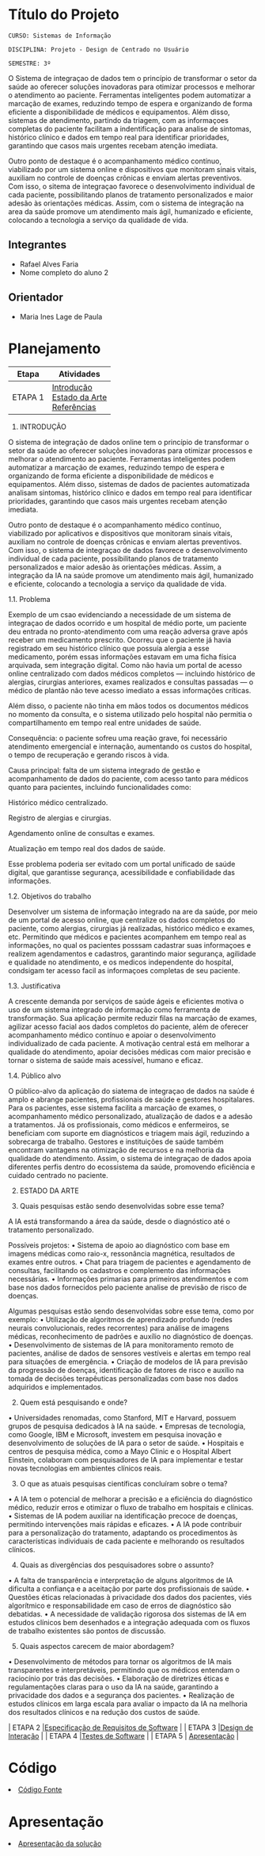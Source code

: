# Título do Projeto

`CURSO: Sistemas de Informação`

`DISCIPLINA: Projeto - Design de Centrado no Usuário`

`SEMESTRE: 3º`

O Sistema de integraçao de dados tem o princípio de transformar o setor da saúde ao oferecer soluções inovadoras para otimizar processos e melhorar o atendimento ao paciente. 
Ferramentas inteligentes podem automatizar a marcação de exames, reduzindo tempo de espera e organizando de forma eficiente a disponibilidade de médicos e equipamentos. 
Além disso, sistemas de atendimento, partindo da triagem, com as informaçoes completas do paciente facilitam a indentificação para analise de sintomas, histórico clínico e dados em tempo real para identificar prioridades, garantindo que casos mais urgentes recebam atenção imediata.

Outro ponto de destaque é o acompanhamento médico contínuo, viabilizado por um sistema online e dispositivos que monitoram sinais vitais, auxiliam no controle de doenças crônicas e enviam alertas preventivos. Com isso, o sitema de integraçao favorece o desenvolvimento individual de cada paciente, possibilitando planos de tratamento personalizados e maior adesão às orientações médicas. 
Assim, com o sistema de integração na area da saúde promove um atendimento mais ágil, humanizado e eficiente, colocando a tecnologia a serviço da qualidade de vida.

## Integrantes

* Rafael Alves Faria
* Nome completo do aluno 2



## Orientador

* Maria Ines Lage de Paula

# Planejamento

| Etapa         | Atividades |
|  :----:   | ----------- |
| ETAPA 1         |[Introdução](docs/introducao.md) <br> [Estado da Arte](docs/estado.md) <br> [Referências](docs/referencias.md) |
1. INTRODUÇÃO

O sistema de integração de dados online tem o princípio de transformar o setor da saúde ao oferecer soluções inovadoras para otimizar processos e melhorar o atendimento ao paciente. Ferramentas inteligentes podem automatizar a marcação de exames, reduzindo tempo de espera e organizando de forma eficiente a disponibilidade de médicos e equipamentos. 
Além disso, sistemas de dados de pacientes automatizada analisam sintomas, histórico clínico e dados em tempo real para identificar prioridades, garantindo que casos mais urgentes recebam atenção imediata.

Outro ponto de destaque é o acompanhamento médico contínuo, viabilizado por aplicativos e dispositivos que monitoram sinais vitais, auxiliam no controle de doenças crônicas e enviam alertas preventivos. Com isso, o sistema de integraçao de dados favorece o desenvolvimento individual de cada paciente, possibilitando planos de tratamento personalizados e maior adesão às orientações médicas. Assim, a integração da IA na saúde promove um atendimento mais ágil, humanizado e eficiente, colocando a tecnologia a serviço da qualidade de vida.

1.1. Problema

Exemplo de um csao evidenciando a necessidade de um sistema de integraçao de dados ocorrido e um hospital de médio porte, um paciente deu entrada no pronto-atendimento com uma reação adversa grave após receber um medicamento prescrito. Ocorreu que o paciente já havia registrado em seu histórico clínico que possuía alergia a esse medicamento, porém essas informações estavam em uma ficha física arquivada, sem integração digital. Como não havia um portal de acesso online centralizado com dados médicos completos — incluindo histórico de alergias, cirurgias anteriores, exames realizados e consultas passadas — o médico de plantão não teve acesso imediato a essas informações críticas.

Além disso, o paciente não tinha em mãos todos os documentos médicos no momento da consulta, e o sistema utilizado pelo hospital não permitia o compartilhamento em tempo real entre unidades de saúde.

Consequência: o paciente sofreu uma reação grave, foi necessário atendimento emergencial e internação, aumentando os custos do hospital, o tempo de recuperação e gerando riscos à vida.

Causa principal: falta de um sistema integrado de gestão e acompanhamento de dados do paciente, com acesso tanto para médicos quanto para pacientes, incluindo funcionalidades como:

Histórico médico centralizado.

Registro de alergias e cirurgias.

Agendamento online de consultas e exames.

Atualização em tempo real dos dados de saúde.

Esse problema poderia ser evitado com um portal unificado de saúde digital, que garantisse segurança, acessibilidade e confiabilidade das informações.

1.2. Objetivos do trabalho

Desenvolver um sistema de informação integrado na are da saúde, por meio de um portal de acesso online, que centralize os dados completos do paciente, como alergias, cirurgias já realizadas, histórico médico e exames, etc.
Permitindo que médicos e pacientes acompanhem em tempo real as informações, no qual os pacientes posssam cadastrar suas informaçoes e realizem agendamentos e cadastros, garantindo maior segurança, agilidade e qualidade no atendimento, e os medicos independente do hospital, condsigam ter acesso facil as informaçoes completas de seu paciente.

1.3. Justificativa

A crescente demanda por serviços de saúde ágeis e eficientes motiva o uso de um sistema integrado de informação como ferramenta de transformação. 
Sua aplicação permite reduzir filas na marcação de exames, agilizar acesso facial aos dados completos do paciente, além de oferecer acompanhamento médico contínuo e apoiar o desenvolvimento individualizado de cada paciente. 
A motivação central está em melhorar a qualidade do atendimento, apoiar decisões médicas com maior precisão e tornar o sistema de saúde mais acessível, humano e eficaz.

1.4. Público alvo

O público-alvo da aplicação do siatema de integraçao de dados na saúde é amplo e abrange pacientes, profissionais de saúde e gestores hospitalares. 
Para os pacientes, esse sistema facilita a marcação de exames, o acompanhamento médico personalizado, atualização de dados e a adesão a tratamentos. 
Já os profissionais, como médicos e enfermeiros, se beneficiam com suporte em diagnósticos e triagem mais ágil, reduzindo a sobrecarga de trabalho. 
Gestores e instituições de saúde também encontram vantagens na otimização de recursos e na melhoria da qualidade do atendimento. Assim, o sistema de integraçao de dados apoia diferentes perfis dentro do ecossistema da saúde, promovendo eficiência e cuidado centrado no paciente.

2. ESTADO DA ARTE

1.	Quais pesquisas estão sendo desenvolvidas sobre esse tema?

A IA está transformando a área da saúde, desde o diagnóstico até o tratamento personalizado. 

Possíveis projetos: 
•	Sistema de apoio ao diagnóstico com base em imagens médicas como raio-x, ressonância magnética, resultados de exames entre outros. 
•	Chat para triagem de pacientes e agendamento de consultas, facilitando os cadastros e complemento das informações necessárias. 
•	Informações primarias para primeiros atendimentos e com base nos dados fornecidos pelo paciente analise de previsão de risco de doenças. 

Algumas pesquisas estão sendo desenvolvidas sobre esse tema, como por exemplo: 
•	Utilização de algoritmos de aprendizado profundo (redes neurais convolucionais, redes recorrentes) para análise de imagens médicas, reconhecimento de padrões e auxílio no diagnóstico de doenças. 
•	Desenvolvimento de sistemas de IA para monitoramento remoto de pacientes, análise de dados de sensores vestíveis e alertas em tempo real para situações de emergência. 
•	Criação de modelos de IA para previsão da progressão de doenças, identificação de fatores de risco e auxílio na tomada de decisões terapêuticas personalizadas com base nos dados adquiridos e implementados. 

2.	Quem está pesquisando e onde?

•	Universidades renomadas, como Stanford, MIT e Harvard, possuem grupos de pesquisa dedicados à IA na saúde. 
•	Empresas de tecnologia, como Google, IBM e Microsoft, investem em pesquisa inovação e desenvolvimento de soluções de IA para o setor de saúde. 
•	Hospitais e centros de pesquisa médica, como a Mayo Clinic e o Hospital Albert Einstein, colaboram com pesquisadores de IA para implementar e testar novas tecnologias em ambientes clínicos reais. 

3.	O que as atuais pesquisas científicas concluíram sobre o tema? 

•	A IA tem o potencial de melhorar a precisão e a eficiência do diagnóstico médico, reduzir erros e otimizar o fluxo de trabalho em hospitais e clínicas. 
•	Sistemas de IA podem auxiliar na identificação precoce de doenças, permitindo intervenções mais rápidas e eficazes. 
•	A IA pode contribuir para a personalização do tratamento, adaptando os procedimentos às características individuais de cada paciente e melhorando os resultados clínicos. 

4.	Quais as divergências dos pesquisadores sobre o assunto? 

•	A falta de transparência e interpretação de alguns algoritmos de IA dificulta a confiança e a aceitação por parte dos profissionais de saúde. 
•	Questões éticas relacionadas à privacidade dos dados dos pacientes, viés algorítmico e responsabilidade em caso de erros de diagnóstico são debatidas. 
•	A necessidade de validação rigorosa dos sistemas de IA em estudos clínicos bem desenhados e a integração adequada com os fluxos de trabalho existentes são pontos de discussão. 

5.	Quais aspectos carecem de maior abordagem?

•	Desenvolvimento de métodos para tornar os algoritmos de IA mais transparentes e interpretáveis, permitindo que os médicos entendam o raciocínio por trás das decisões. 
•	Elaboração de diretrizes éticas e regulamentações claras para o uso da IA na saúde, garantindo a privacidade dos dados e a segurança dos pacientes. 
•	Realização de estudos clínicos em larga escala para avaliar o impacto da IA na melhoria dos resultados clínicos e na redução dos custos de saúde. 

| ETAPA 2         |[Especificação de Requisitos de Software](docs/especificacao.md) |
| ETAPA 3         |[Design de Interação](docs/design.md) |
| ETAPA 4        |[Testes de Software](docs/testes.md) |
| ETAPA 5         | [Apresentação](docs/apresentacao.md) |


# Código

<li><a href="src/codigo.md"> Código Fonte</a></li>

# Apresentação

<li><a href="docs/apresentacao.md"> Apresentação da solução</a></li>
